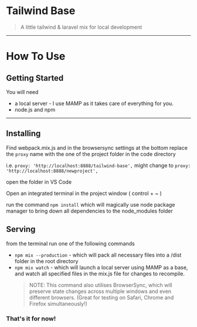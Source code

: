 # Tailwind Base
>A little tailwind & laravel mix for local development

---

# How To Use

## Getting Started

You will need 
- a local server - I use MAMP as it takes care of everything for you.
- node.js and npm

---

## Installing

  Find webpack.mix.js and in the browsersync settings at the bottom replace the `proxy` name with the one of the project folder in the code directory

  i.e. `proxy: 'http://localhost:8888/tailwind-base',` might change to `proxy: 'http://localhost:8888/newproject',`

  open the folder in VS Code

  Open an integrated terminal in the project window ( control + ~ )

  run the command `npm install` which will magically use node package manager to bring down all dependencies to the node_modules folder

## Serving
  
  from the terminal run one of the following commands
  
  - `npm mix --production` - which will pack all necessary files into a /dist folder in the root directory
  - `npm mix watch` - which will launch a local server using MAMP as a base, and watch all specified files in the mix.js file for  changes to recompile.
    >NOTE: This command also utilises BrowserSync, which will preserve state changes across multiple windows and even different browsers. (Great for testing on Safari, Chrome and Firefox simultaneously!)

### That's it for now!


